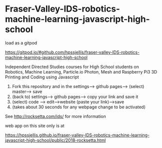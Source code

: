# Fraser-Valley-IDS-robotics-machine-learning-javascript-high-school


load as a gitpod

https://gitpod.io/#github.com/hpssjellis/fraser-valley-IDS-robotics-machine-learning-javascript-high-school



Independent Directed Studies courses for High School students on Robotics, Machine Learning, Particle.io Photon, Mesh and Raspberry Pi3 3D Printing and Coding using Javascript

1. Fork this repository and in the settings--> github pages--> (select) master--> save  
1. (back to) settings--> github pages--> copy your link and save it  
1. (select) code --> edit-->website (paste your link)-->save
1. (takes about 30 seconds for any webpage change to be activated)
 
See http://rocksetta.com/ids/ for more information


web app on  this site only is at

https://hpssjellis.github.io/fraser-valley-IDS-robotics-machine-learning-javascript-high-school/public/2018-rocksetta.html


